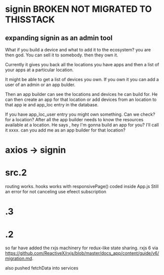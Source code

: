 # signin BROKEN NOT MIGRATED TO THISSTACK
## expanding signin as an admin tool

What if you build a device and what to add it to the ecosystem? you are then god. You can sell it to somebody. then they own it.

Currently it gives you back all the locations you have apps and then a list of your apps at a particular location.

It might be able to get a list of devices you own. If you own it you can add a user of an admin or an app bulder.

Then an app builder can see the locations and devices he can build for. He can then create an app for that location or add devices from an location to that app ie and app_loc entry in the database.

If you have app_loc_user entry you might own something. Can we check? for a location? After all the app builder needs to know the resources available at a location. He says , hey I'm gonna build an app for you? I'll call it xxxx. can you add me as an app builder for that location?


# axios -> signin
# src.2
routing works.  hooks works with responsivePage() coded inside App.js Still an error for not canceling use efeect subscription

# .3 
# .2
so far have added the rxjs machinery for redux-like state sharing. rxjs 6  via https://github.com/ReactiveX/rxjs/blob/master/docs_app/content/guide/v6/migration.md. 

also pushed fetchData into services
